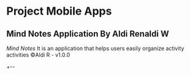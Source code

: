 # Project Mobile Apps
 Mind Notes Application By Aldi Renaldi W
 --
*Mind Notes* It is an application that helps users easily organize activity activities
©️Aldi R - v1.0.0

+--

